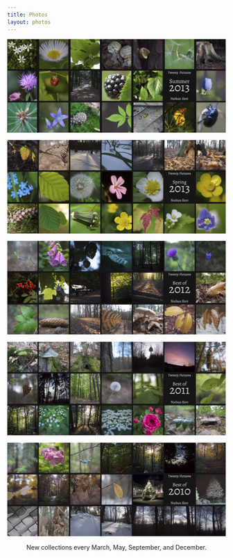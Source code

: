 ```yaml
---
title: Photos
layout: photos
---
```


<a href="2013-summer"><img src="2013-summer-cover.jpg" alt="Summer 2013"></a>

<a href="2013-spring"><img src="2013-spring-cover.jpg" alt="Spring 2013"></a>

<a href="2012"><img src="2012-cover.jpg" alt="Best of 2012"></a>

<a href="2011"><img src="2011-cover.jpg" alt="Best of 2011"></a>

<a href="2010"><img src="2010-cover.jpg" alt="Best of 2010"></a>

<div style="text-align: center; padding-bottom: 1em">New collections every March, May, September, and December.</div>


